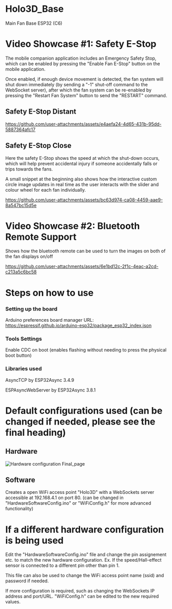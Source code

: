 # Holo3D_Base
Main Fan Base ESP32 (C6)

# Video Showcase #1: Safety E-Stop
The mobile companion application includes an Emergency Safety Stop, which can be enabled by pressing the "Enable Fan E-Stop" button on the mobile application.

Once enabled, if enough device movement is detected, the fan system will shut down immediately (by sending a "-1" shut-off command to the WebSocket server), after which the fan system can be re-enabled by pressing the "Restart Fan System" button to send the "RESTART" command.

## Safety E-Stop Distant

https://github.com/user-attachments/assets/e4aefa24-4d65-431b-95dd-5887364afc17

## Safety E-Stop Close
Here the safety E-Stop shows the speed at which the shut-down occurs, which will help prevent accidental injury if someone accidentally falls or trips towards the fans.

A small snippet at the beginning also shows how the interactive custom circle image updates in real time as the user interacts with the slider and colour wheel for each fan individually.

https://github.com/user-attachments/assets/bc63d974-ca08-4459-aae9-8a547bc15d5e

# Video Showcase #2: Bluetooth Remote Support
Shows how the bluetooth remote can be used to turn the images on both of the fan displays on/off

https://github.com/user-attachments/assets/6e1bd12c-2f1c-4eac-a2cd-c213a5c6bc58

# Steps on how to use
### Setting up the board
Arduino preferences board manager URL: https://espressif.github.io/arduino-esp32/package_esp32_index.json

### Tools Settings
  Enable CDC on boot (enables flashing without needing to press the physical boot button)
### Libraries used
AsyncTCP by ESP32Async 3.4.9

ESPAsyncWebServer by ESP32Async 3.8.1

# Default configurations used (can be changed if needed, please see the final heading)
## Hardware
![Hardware configuration Final_page](https://github.com/user-attachments/assets/4b55402b-b4bf-4689-ad56-7bb81c7a7709)

## Software
Creates a open WiFi access point "Holo3D" with a WebSockets server accessible at 192.168.4.1 on port 80. (can be changed in "HardwareSoftwareConfig.ino" or "WiFiConfig.h" for more advanced functionality)

# If a different hardware configuration is being used
Edit the "HardwareSoftwareConfig.ino" file and change the pin assignement etc. to match the new hardware configuration.
Ex. If the speed/Hall-effect sensor is connected to a different pin other than pin 1.

This file can also be used to change the WiFi access point name (ssid) and password if needed.

If more configuration is required, such as changing the WebSockets IP address and port/URL. "WiFiConfig.h" can be edited to the new required values.




